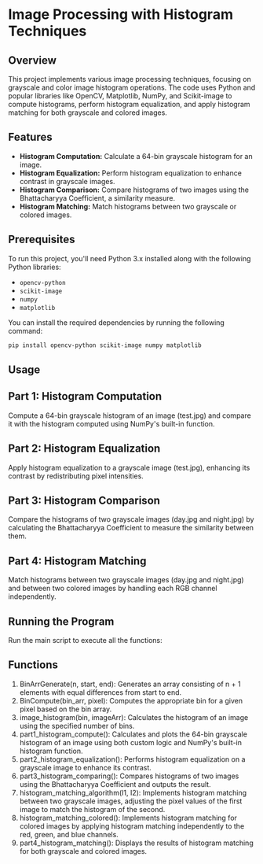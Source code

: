 # Image Processing with Histogram Techniques

## Overview

This project implements various image processing techniques, focusing on grayscale and color image histogram operations. The code uses Python and popular libraries like OpenCV, Matplotlib, NumPy, and Scikit-image to compute histograms, perform histogram equalization, and apply histogram matching for both grayscale and colored images.

## Features

- **Histogram Computation:** Calculate a 64-bin grayscale histogram for an image.
- **Histogram Equalization:** Perform histogram equalization to enhance contrast in grayscale images.
- **Histogram Comparison:** Compare histograms of two images using the Bhattacharyya Coefficient, a similarity measure.
- **Histogram Matching:** Match histograms between two grayscale or colored images.

## Prerequisites

To run this project, you'll need Python 3.x installed along with the following Python libraries:

- `opencv-python`
- `scikit-image`
- `numpy`
- `matplotlib`

You can install the required dependencies by running the following command:

```bash
pip install opencv-python scikit-image numpy matplotlib
```

## Usage
## Part 1: Histogram Computation
Compute a 64-bin grayscale histogram of an image (test.jpg) and compare it with the histogram computed using NumPy's built-in function.

## Part 2: Histogram Equalization
Apply histogram equalization to a grayscale image (test.jpg), enhancing its contrast by redistributing pixel intensities.

## Part 3: Histogram Comparison
Compare the histograms of two grayscale images (day.jpg and night.jpg) by calculating the Bhattacharyya Coefficient to measure the similarity between them.

## Part 4: Histogram Matching
Match histograms between two grayscale images (day.jpg and night.jpg) and between two colored images by handling each RGB channel independently.

## Running the Program
Run the main script to execute all the functions:

## Functions
1. BinArrGenerate(n, start, end): Generates an array consisting of n + 1 elements with equal differences from start to end.
2. BinCompute(bin_arr, pixel): Computes the appropriate bin for a given pixel based on the bin array.
3. image_histogram(bin, imageArr): Calculates the histogram of an image using the specified number of bins.
4. part1_histogram_compute(): Calculates and plots the 64-bin grayscale histogram of an image using both custom logic and NumPy's built-in histogram function.
5. part2_histogram_equalization(): Performs histogram equalization on a grayscale image to enhance its contrast.
6. part3_histogram_comparing(): Compares histograms of two images using the Bhattacharyya Coefficient and outputs the result.
7. histogram_matching_algorithm(I1, I2): Implements histogram matching between two grayscale images, adjusting the pixel values of the first image to match the histogram of the second.
8. histogram_matching_colored(): Implements histogram matching for colored images by applying histogram matching independently to the red, green, and blue channels.
9. part4_histogram_matching(): Displays the results of histogram matching for both grayscale and colored images.
